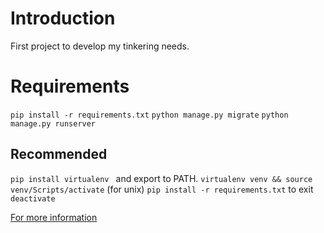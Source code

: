 # Introduction

First project to develop my tinkering needs.

# Requirements
```pip install -r requirements.txt```
```python manage.py migrate```
```python manage.py runserver```
## Recommended
```pip install virtualenv ```  and export to PATH.
```virtualenv venv && source venv/Scripts/activate``` (for unix) 
 ```pip install -r requirements.txt```
to exit ```deactivate```

[For more information](https://virtualenv.pypa.io/en/latest/)
